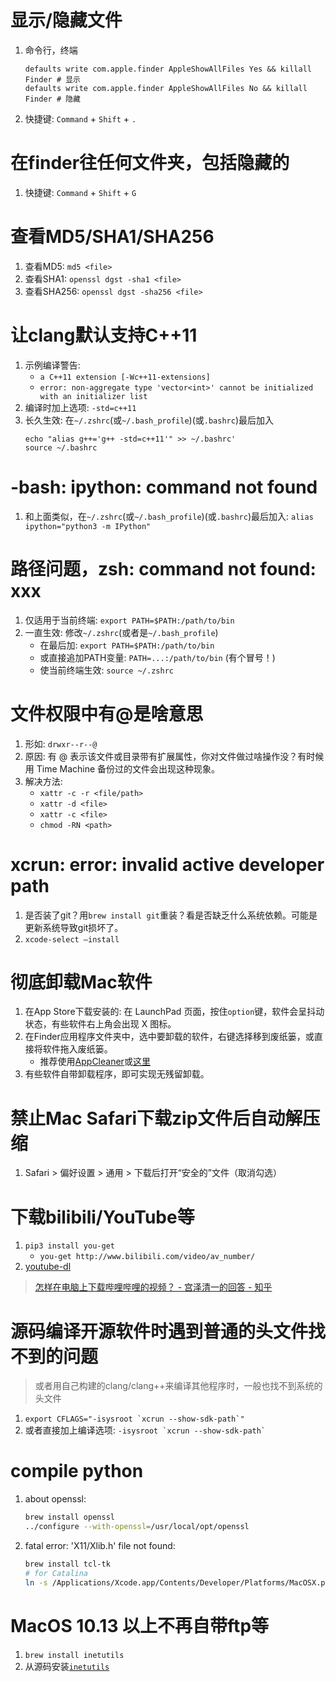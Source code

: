 # 显示/隐藏文件
1. 命令行，终端
    ```shell
    defaults write com.apple.finder AppleShowAllFiles Yes && killall Finder # 显示
    defaults write com.apple.finder AppleShowAllFiles No && killall Finder # 隐藏
    ```
2. 快捷键: `Command` + `Shift` + `.`


# 在finder往任何文件夹，包括隐藏的
1. 快捷键: `Command` + `Shift` + `G`


# 查看MD5/SHA1/SHA256
1. 查看MD5: `md5 <file>`
2. 查看SHA1: `openssl dgst -sha1 <file>`
3. 查看SHA256: `openssl dgst -sha256 <file>`


# 让clang默认支持C++11
1. 示例编译警告: 
    + `a C++11 extension [-Wc++11-extensions]`
    + `error: non-aggregate type 'vector<int>' cannot be initialized with an initializer list`
2. 编译时加上选项: `-std=c++11`
3. 长久生效: 在`~/.zshrc`(或`~/.bash_profile`)(或`.bashrc`)最后加入
    ```shell
    echo "alias g++='g++ -std=c++11'" >> ~/.bashrc'
    source ~/.bashrc
    ```

# -bash: ipython: command not found
1. 和上面类似，在`~/.zshrc`(或`~/.bash_profile`)(或`.bashrc`)最后加入: `alias ipython="python3 -m IPython"`


# 路径问题，zsh: command not found: xxx
1. 仅适用于当前终端: `export PATH=$PATH:/path/to/bin`
2. 一直生效: 修改`~/.zshrc`(或者是`~/.bash_profile`)
    + 在最后加: `export PATH=$PATH:/path/to/bin`
    + 或直接追加PATH变量: `PATH=...:/path/to/bin` (有个冒号！)
    + 使当前终端生效: `source ~/.zshrc`


# 文件权限中有@是啥意思
1. 形如: `drwxr--r--@`
2. 原因: 有 @ 表示该文件或目录带有扩展属性，你对文件做过啥操作没？有时候用 Time Machine 备份过的文件会出现这种现象。
3. 解决方法: 
    + `xattr -c -r <file/path>`
    + `xattr -d <file>`
    + `xattr -c <file>`
    + `chmod -RN <path>`


# xcrun: error: invalid active developer path
1. 是否装了git？用`brew install git`重装？看是否缺乏什么系统依赖。可能是更新系统导致git损坏了。
2. `xcode-select –install`


# 彻底卸载Mac软件
1. 在App Store下载安装的: 在 LaunchPad 页面，按住`option`键，软件会呈抖动状态，有些软件右上角会出现 X 图标。
2. 在Finder应用程序文件夹中，选中要卸载的软件，右键选择移到废纸篓，或直接将软件拖入废纸篓。
    + 推荐使用[AppCleaner](http://freemacsoft.net/appcleaner/)或[这里](https://www.macbl.com/app/system/appcleaner)
3. 有些软件自带卸载程序，即可实现无残留卸载。


# 禁止Mac Safari下载zip文件后自动解压缩
1. Safari > 偏好设置 > 通用 > 下载后打开“安全的”文件（取消勾选）

# 下载bilibili/YouTube等
1. `pip3 install you-get`
    + `you-get http://www.bilibili.com/video/av_number/`
2. [youtube-dl](https://github.com/ytdl-org/youtube-dl)
>[怎样在电脑上下载哔哩哔哩的视频？ - 宫泽清一的回答 - 知乎](https://www.zhihu.com/question/41367609/answer/168592820)


# 源码编译开源软件时遇到普通的头文件找不到的问题
>或者用自己构建的clang/clang++来编译其他程序时，一般也找不到系统的头文件
1. ```export CFLAGS="-isysroot `xcrun --show-sdk-path`"```
2. 或者直接加上编译选项: ``` -isysroot `xcrun --show-sdk-path` ```


# compile python
1. about openssl: 
   ```bash
   brew install openssl
   ../configure --with-openssl=/usr/local/opt/openssl
   ```
2. fatal error: 'X11/Xlib.h' file not found: 
   ```bash
   brew install tcl-tk
   # for Catalina
   ln -s /Applications/Xcode.app/Contents/Developer/Platforms/MacOSX.platform/Developer/SDKs/MacOSX10.15.sdk/System/Library/Frameworks/Tk.framework/Versions/8.5/Headers/X11/ /usr/local/include/X11
   ```

# MacOS 10.13 以上不再自带ftp等
1. `brew install inetutils`
2. 从源码安装[`inetutils`](http://ftp.gnu.org/gnu/inetutils)
